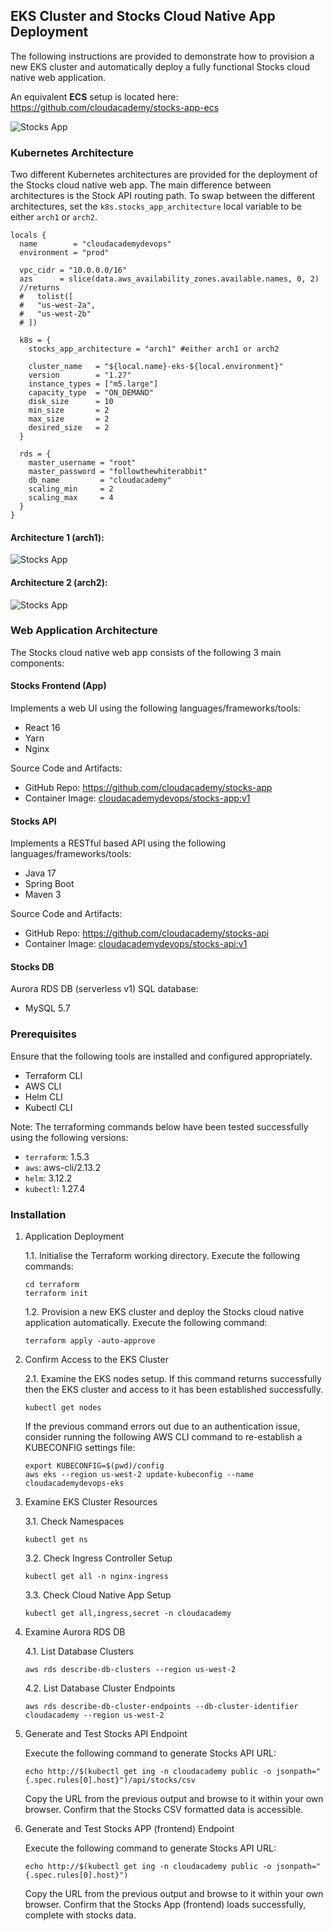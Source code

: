 ## EKS Cluster and Stocks Cloud Native App Deployment
The following instructions are provided to demonstrate how to provision a new EKS cluster and automatically deploy a fully functional Stocks cloud native web application.

An equivalent **ECS** setup is located here:
https://github.com/cloudacademy/stocks-app-ecs

![Stocks App](/docs/stocks.png)

### Kubernetes Architecture
Two different Kubernetes architectures are provided for the deployment of the Stocks cloud native web app. The main difference between architectures is the Stock API routing path. To swap between the different architectures, set the `k8s.stocks_app_architecture` local variable to be either `arch1` or `arch2`.

```
locals {
  name        = "cloudacademydevops"
  environment = "prod"

  vpc_cidr = "10.0.0.0/16"
  azs      = slice(data.aws_availability_zones.available.names, 0, 2)
  //returns
  #   tolist([
  #   "us-west-2a",
  #   "us-west-2b"
  # ])

  k8s = {
    stocks_app_architecture = "arch1" #either arch1 or arch2

    cluster_name   = "${local.name}-eks-${local.environment}"
    version        = "1.27"
    instance_types = ["m5.large"]
    capacity_type  = "ON_DEMAND"
    disk_size      = 10
    min_size       = 2
    max_size       = 2
    desired_size   = 2
  }

  rds = {
    master_username = "root"
    master_password = "followthewhiterabbit"
    db_name         = "cloudacademy"
    scaling_min     = 2
    scaling_max     = 4
  }
}
```

#### Architecture 1 (arch1):

![Stocks App](/docs/eks-stocks-arch1.png)

#### Architecture 2 (arch2):

![Stocks App](/docs/eks-stocks-arch2.png)

### Web Application Architecture
The Stocks cloud native web app consists of the following 3 main components:

#### Stocks Frontend (App)

Implements a web UI using the following languages/frameworks/tools:

- React 16
- Yarn
- Nginx

Source Code and Artifacts:

- GitHub Repo: https://github.com/cloudacademy/stocks-app
- Container Image: [cloudacademydevops/stocks-app:v1](https://hub.docker.com/r/cloudacademydevops/stocks-app)

#### Stocks API

Implements a RESTful based API using the following languages/frameworks/tools:

- Java 17
- Spring Boot
- Maven 3

Source Code and Artifacts:

- GitHub Repo: https://github.com/cloudacademy/stocks-api
- Container Image: [cloudacademydevops/stocks-api:v1](https://hub.docker.com/r/cloudacademydevops/stocks-api)

#### Stocks DB

Aurora RDS DB (serverless v1) SQL database:

- MySQL 5.7

### Prerequisites
Ensure that the following tools are installed and configured appropriately.

- Terraform CLI
- AWS CLI
- Helm CLI
- Kubectl CLI

Note: The terraforming commands below have been tested successfully using the following versions:

- `terraform`: 1.5.3
- `aws`: aws-cli/2.13.2
- `helm`: 3.12.2
- `kubectl`: 1.27.4

### Installation

1. Application Deployment

    1.1. Initialise the Terraform working directory. Execute the following commands:

    ```
    cd terraform
    terraform init
    ```

    1.2. Provision a new EKS cluster and deploy the Stocks cloud native application automatically. Execute the following command:

    ```
    terraform apply -auto-approve
    ```

2. Confirm Access to the EKS Cluster

    2.1. Examine the EKS nodes setup. If this command returns successfully then the EKS cluster and access to it has been established successfully.

    ```
    kubectl get nodes
    ```

    If the previous command errors out due to an authentication issue, consider running the following AWS CLI command to re-establish a KUBECONFIG settings file:

    ```
    export KUBECONFIG=$(pwd)/config
    aws eks --region us-west-2 update-kubeconfig --name cloudacademydevops-eks
    ```

3. Examine EKS Cluster Resources

    3.1. Check Namespaces

    ```
    kubectl get ns
    ```

    3.2. Check Ingress Controller Setup

    ```
    kubectl get all -n nginx-ingress
    ```

    3.3. Check Cloud Native App Setup

    ```
    kubectl get all,ingress,secret -n cloudacademy
    ```

4. Examine Aurora RDS DB

    4.1. List Database Clusters

    ```
    aws rds describe-db-clusters --region us-west-2
    ```

    4.2. List Database Cluster Endpoints

    ```
    aws rds describe-db-cluster-endpoints --db-cluster-identifier cloudacademy --region us-west-2
    ```

5. Generate and Test Stocks API Endpoint

    Execute the following command to generate Stocks API URL:

    ```
    echo http://$(kubectl get ing -n cloudacademy public -o jsonpath="{.spec.rules[0].host}")/api/stocks/csv
    ```

    Copy the URL from the previous output and browse to it within your own browser. Confirm that the Stocks CSV formatted data is accessible.

6. Generate and Test Stocks APP (frontend) Endpoint

    Execute the following command to generate Stocks API URL:

    ```
    echo http://$(kubectl get ing -n cloudacademy public -o jsonpath="{.spec.rules[0].host}")
    ```

    Copy the URL from the previous output and browse to it within your own browser. Confirm that the Stocks App (frontend) loads successfully, complete with stocks data.